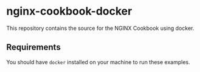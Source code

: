 # nginx-cookbook-docker
This repository contains the source for the NGINX Cookbook using docker. 

## Requirements 
You should have `docker` installed on your machine to run these examples.  

